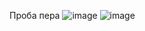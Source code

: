 Проба пера ![image](https://github.com/34dahnm/my_site_rofl/assets/12461137/11c659df-d095-4f16-b479-aa66e4eb4f5a)
![image](https://github.com/34dahnm/my_site_rofl/assets/12461137/ef7ec1f4-015b-4c6a-9f97-47d9c96988e3)

